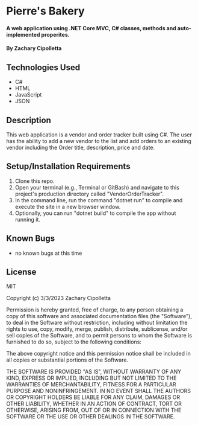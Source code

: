 # Pierre's Bakery

#### A web application using .NET Core MVC, C# classes, methods and auto-implemented properites.

#### By Zachary Cipolletta

## Technologies Used

* C#
* HTML
* JavaScript
* JSON

## Description
This web application is a vendor and order tracker built using C#.  The user has the ability to add a new vendor to the list and add orders to an existing vendor including the Order title, description, price and date.

## Setup/Installation Requirements

1. Clone this repo.
2. Open your terminal (e.g., Terminal or GitBash) and navigate to this project's production directory called "VendorOrderTracker".
3. In the command line, run the command "dotnet run" to compile and execute the site in a new browser window.
4. Optionally, you can run "dotnet build" to compile the app without running it.

## Known Bugs

* no known bugs at this time

## License
MIT

Copyright (c) 3/3/2023 Zachary Cipolletta

Permission is hereby granted, free of charge, to any person obtaining a copy
of this software and associated documentation files (the "Software"), to deal
in the Software without restriction, including without limitation the rights
to use, copy, modify, merge, publish, distribute, sublicense, and/or sell
copies of the Software, and to permit persons to whom the Software is
furnished to do so, subject to the following conditions:

The above copyright notice and this permission notice shall be included in all
copies or substantial portions of the Software.

THE SOFTWARE IS PROVIDED "AS IS", WITHOUT WARRANTY OF ANY KIND, EXPRESS OR
IMPLIED, INCLUDING BUT NOT LIMITED TO THE WARRANTIES OF MERCHANTABILITY,
FITNESS FOR A PARTICULAR PURPOSE AND NONINFRINGEMENT. IN NO EVENT SHALL THE
AUTHORS OR COPYRIGHT HOLDERS BE LIABLE FOR ANY CLAIM, DAMAGES OR OTHER
LIABILITY, WHETHER IN AN ACTION OF CONTRACT, TORT OR OTHERWISE, ARISING FROM,
OUT OF OR IN CONNECTION WITH THE SOFTWARE OR THE USE OR OTHER DEALINGS IN THE
SOFTWARE.
